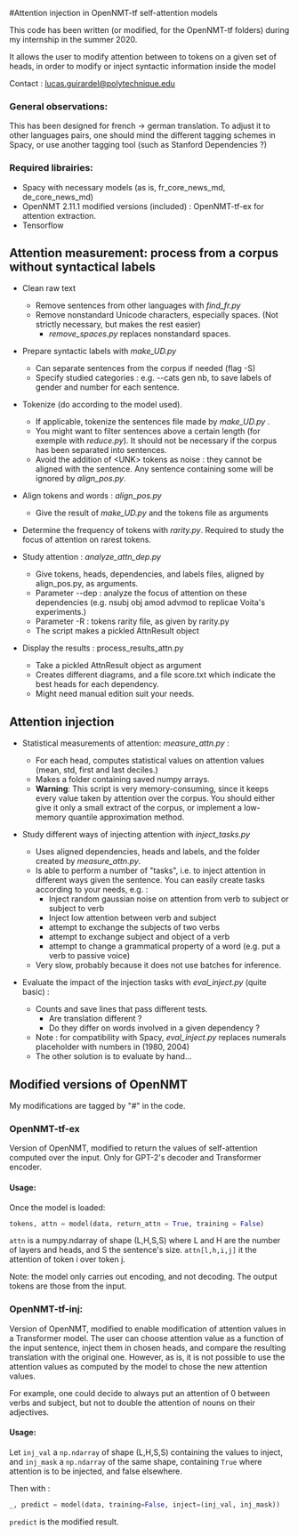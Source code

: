 #Attention  injection in OpenNMT-tf self-attention models

This code has been written (or modified, for the OpenNMT-tf folders) during my internship in the summer 2020.

It allows the user to modify attention between to tokens on a given set of heads, in order to modify or inject syntactic information inside
 the model

Contact : [lucas.guirardel@polytechnique.edu](mailto:lucas.guirardel@polytechnique.edu)

### General observations:

This has been designed for french -> german translation.
To adjust it to other languages pairs, one should mind the different tagging schemes in Spacy, or use another tagging 
tool (such as Stanford Dependencies ?)

### Required librairies:

- Spacy with necessary models (as is, fr_core_news_md, de_core_news_md) 
- OpenNMT 2.11.1 modified versions (included) : 
OpenNMT-tf-ex for attention extraction.
- Tensorflow 

## Attention measurement: process from a corpus without syntactical labels

- Clean raw text
    - Remove sentences from other languages with _find_fr.py_
    - Remove nonstandard Unicode characters, especially spaces. (Not strictly necessary, but makes the rest easier)
        - _remove_spaces.py_ replaces nonstandard spaces.

- Prepare syntactic labels with _make_UD.py_
    - Can separate sentences from the corpus if needed (flag -S)
    - Specify studied categories : e.g. --cats gen nb, to save labels of gender and number for each sentence. 

- Tokenize (do according to the model used).
    - If applicable, tokenize the sentences file made by _make_UD.py_ .
    - You might want to filter sentences above a certain length (for exemple with _reduce.py_).
     It should not be necessary if the corpus has been separated into sentences.
    - Avoid the addition of \<UNK\> tokens as noise : they cannot be aligned with the sentence.
    Any sentence containing some will be ignored by _align_pos.py_. 
     
- Align tokens and words : _align_pos.py_
    - Give the result of _make_UD.py_ and the tokens file as arguments
 
- Determine the frequency of tokens with _rarity.py_. 
Required to study the focus of attention on rarest tokens.

- Study attention : _analyze_attn_dep.py_
    - Give tokens, heads, dependencies, and labels files, aligned by align_pos.py, as arguments.
    - Parameter --dep : analyze the focus of attention on these dependencies 
    (e.g. nsubj obj amod advmod to replicae Voita's experiments.)
    - Parameter -R : tokens rarity file, as given by rarity.py
    - The script makes a pickled AttnResult object

- Display the results : process_results_attn.py
    - Take a pickled AttnResult object as argument
    - Creates different diagrams, and a file score.txt which indicate the best heads for each dependency.
    - Might need manual edition suit your needs. 

 
## Attention injection

- Statistical measurements of attention: _measure_attn.py_ :
    - For each head, computes statistical values on attention values (mean, std, first and last deciles.)
    - Makes a folder containing saved numpy arrays.
    - **Warning**: This script is very memory-consuming, since it keeps every value taken by attention over the corpus.
    You should either give it only a small extract of the corpus, or implement a low-memory quantile approximation method.

- Study different ways of injecting attention with _inject_tasks.py_
    - Uses aligned dependencies, heads and labels, and the folder created by _measure_attn.py_.
    - Is able to perform a number of "tasks", i.e. to inject attention in different ways given the sentence.
    You can easily create tasks according to your needs, e.g. :
        - Inject random gaussian noise on attention from verb to subject or subject to verb
        - Inject low attention between verb and subject
        - attempt to exchange the subjects of two verbs 
        - attempt to exchange subject and object of a verb
        - attempt to change a grammatical property of a word (e.g. put a verb to passive voice)
    - Very slow, probably because it does not use batches for inference.

- Evaluate the impact of the injection tasks with _eval_inject.py_ (quite basic) : 
    - Counts and save lines that pass different tests.
        - Are translation different ?
        - Do they differ on words involved in a given dependency ?
    - Note : for compatibility with Spacy, _eval_inject.py_ replaces numerals placeholder with numbers in (1980, 2004)
    - The other solution is to evaluate by hand...

## Modified versions of OpenNMT

My modifications are tagged by "#<mod>" in the code.

### OpenNMT-tf-ex
Version of OpenNMT, modified to return the values of self-attention computed over the input.
Only for GPT-2's decoder and Transformer encoder.

#### Usage:
Once the model is loaded:
```python 
tokens, attn = model(data, return_attn = True, training = False)
```
`attn` is a numpy.ndarray of shape (L,H,S,S) where L and H are the number of layers and heads, and S the sentence's size.
 `attn[l,h,i,j]` it the attention of token i over token j.
 
 Note: the model only carries out encoding, and not decoding. The output tokens are those from the input.

### OpenNMT-tf-inj:
Version of OpenNMT, modified to enable modification of attention values in a Transformer model.
The user can choose attention value as a function of the input sentence, inject them in chosen heads, and compare the 
resulting translation with the original one. However, as is, it is not possible to use the attention values as computed 
by the model to chose the new attention values.

For example, one could decide to always put an attention of 0 between verbs and subject, but not to double the attention
of nouns on their adjectives.

#### Usage:
Let `inj_val` a `np.ndarray` of shape (L,H,S,S) containing the values to inject, and
`inj_mask` a `np.ndarray` of the same shape, containing `True` where attention is to be injected, and false elsewhere.

Then with :
```python
_, predict = model(data, training=False, inject=(inj_val, inj_mask))
```
`predict` is the modified result. 

